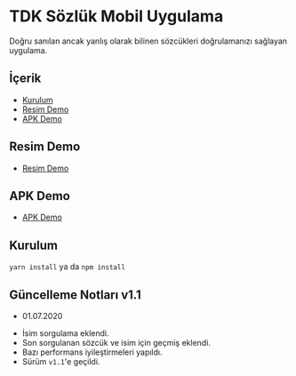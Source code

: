 # TDK Sözlük Mobil Uygulama


Doğru sanılan ancak yanlış olarak bilinen sözcükleri doğrulamanızı sağlayan uygulama.

## İçerik

- [Kurulum](#kurulum)
- [Resim Demo](#resim-demo)
- [APK Demo](#apk-demo)

## Resim Demo
* [Resim Demo](https://api.iamtortue.com/sozluk/)

## APK Demo
* [APK Demo](https://drive.google.com/file/d/1KnEdNLn0w0cF2MltFvPtHRI4MVS4afAV/view)

## Kurulum

`yarn install` ya da `npm install`


## Güncelleme Notları v1.1

* 01.07.2020
- İsim sorgulama eklendi.
- Son sorgulanan sözcük ve isim için geçmiş eklendi.
- Bazı performans iyileştirmeleri yapıldı.
- Sürüm `v1.1`'e geçildi.